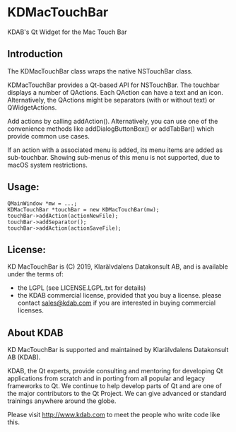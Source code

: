# KDMacTouchBar
KDAB's Qt Widget for the Mac Touch Bar

## Introduction
The KDMacTouchBar class wraps the native NSTouchBar class.

KDMacTouchBar provides a Qt-based API for NSTouchBar. The touchbar displays
a number of QActions. Each QAction can have a text and an icon. Alternatively,
the QActions might be separators (with or without text) or QWidgetActions.

Add actions by calling addAction(). Alternatively, you can use one of the
convenience methods like addDialogButtonBox() or addTabBar() which provide
common use cases.

If an action with a associated menu is added, its menu items are added as
sub-touchbar. Showing sub-menus of this menu is not supported, due to macOS
system restrictions.

## Usage:
```
QMainWindow *mw = ...;
KDMacTouchBar *touchBar = new KDMacTouchBar(mw);
touchBar->addAction(actionNewFile);
touchBar->addSeparator();
touchBar->addAction(actionSaveFile);
```

## License:
KD MacTouchBar is (C) 2019, Klarälvdalens Datakonsult AB, and is available under the terms of:

* the LGPL (see LICENSE.LGPL.txt for details)
* the KDAB commercial license, provided that you buy a license.
  please contact sales@kdab.com if you are interested in buying commercial licenses.

## About KDAB
KD MacTouchBar is supported and maintained by Klarälvdalens Datakonsult AB (KDAB).

KDAB, the Qt experts, provide consulting and mentoring for developing
Qt applications from scratch and in porting from all popular and legacy
frameworks to Qt. We continue to help develop parts of Qt and are one
of the major contributors to the Qt Project. We can give advanced or
standard trainings anywhere around the globe.

Please visit http://www.kdab.com to meet the people who write code like this.
